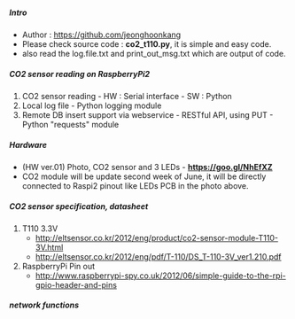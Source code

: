 
##### Intro
  - Author : https://github.com/jeonghoonkang
  - Please check source code : **co2_t110.py**, it is simple and easy code.
  - also read the log.file.txt and print_out_msg.txt which are output of code. 
  
##### CO2 sensor reading on RaspberryPi2
  1. CO2 sensor reading
    - HW : Serial interface 
    - SW : Python 
  2. Local log file
    - Python logging module
  1. Remote DB insert support via webservice
    - RESTful API, using PUT
    - Python "requests" module

##### Hardware
  - (HW ver.01) Photo, CO2 sensor and 3 LEDs - **https://goo.gl/NhEfXZ**
  - CO2 module will be update second week of June, it will be directly connected to Raspi2 pinout like LEDs PCB in the photo above. 

##### CO2 sensor specification, datasheet
  1. T110 3.3V 
     - http://eltsensor.co.kr/2012/eng/product/co2-sensor-module-T110-3V.html
     - http://eltsensor.co.kr/2012/eng/pdf/T-110/DS_T-110-3V_ver1.210.pdf
  1. RaspberryPi Pin out
     - http://www.raspberrypi-spy.co.uk/2012/06/simple-guide-to-the-rpi-gpio-header-and-pins

##### network functions
  
     
